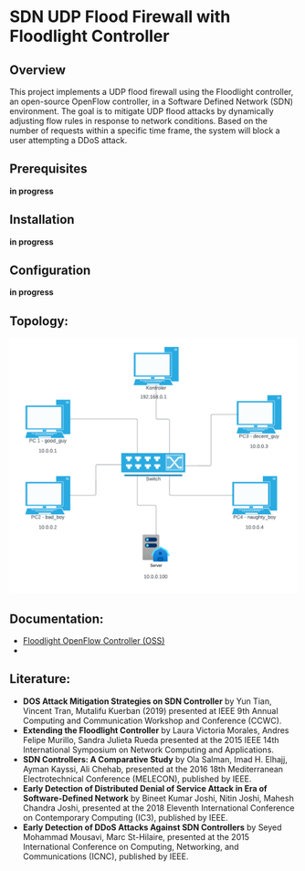 # SDN UDP Flood Firewall with Floodlight Controller

## Overview

This project implements a UDP flood firewall using the Floodlight controller, an open-source OpenFlow controller, in a Software Defined Network (SDN) environment. The goal is to mitigate UDP flood attacks by dynamically adjusting flow rules in response to network conditions. Based on the number of requests within a specific time frame, the system will block a user attempting a DDoS attack.

## Prerequisites

**in progress**

## Installation

**in progress**

## Configuration

**in progress**

## Topology:

![](images/topologia.png)

## Documentation:

- [Floodlight OpenFlow Controller (OSS)](https://github.com/floodlight/floodlight#floodlight-openflow-controller-oss)
- 

## Literature:

- **DOS Attack Mitigation Strategies on SDN Controller** by Yun Tian, Vincent Tran, Mutalifu Kuerban (2019) presented at IEEE 9th Annual Computing and Communication Workshop and Conference (CCWC).
- **Extending the Floodlight Controller** by Laura Victoria Morales, Andres Felipe Murillo, Sandra Julieta Rueda presented at the 2015 IEEE 14th International Symposium on Network Computing and Applications.
- **SDN Controllers: A Comparative Study** by Ola Salman, Imad H. Elhajj, Ayman Kayssi, Ali Chehab, presented at the 2016 18th Mediterranean Electrotechnical Conference (MELECON), published by IEEE.
- **Early Detection of Distributed Denial of Service Attack in Era of Software-Defined Network** by Bineet Kumar Joshi, Nitin Joshi, Mahesh Chandra Joshi, presented at the 2018 Eleventh International Conference on Contemporary Computing (IC3), published by IEEE.
- **Early Detection of DDoS Attacks Against SDN Controllers** by Seyed Mohammad Mousavi, Marc St-Hilaire, presented at the 2015 International Conference on Computing, Networking, and Communications (ICNC), published by IEEE.
